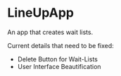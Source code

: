 # LineUpApp
An app that creates wait lists.

Current details that need to be fixed:

- Delete Button for Wait-Lists
- User Interface Beautification
